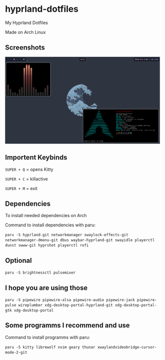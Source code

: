 # hyprland-dotfiles
My Hyprland Dotfiles

Made on Arch Linux

## Screenshots
![Preview](preview.png)

## Importent Keybinds
```SUPER + Q``` = opens Kitty

```SUPER + C``` = killactive

```SUPER + M``` = exit


## Dependencies
To install needed dependencies on Arch

Command to install dependencies with paru:

```paru -S hyprland-git networkmanager swaylock-effects-git networkmanager-dmenu-git dbus waybar-hyprland-git swayidle playerctl dunst swww-git hyprshot playerctl rofi```

## Optional 
```paru -S brightnessctl pulsemixer```

## I hope you are using those
```paru -S pipewire pipewire-alsa pipewire-audio pipewire-jack pipewire-pulse wireplumber xdg-desktop-portal-hyprland-git xdg-desktop-portal-gtk xdg-desktop-portal```

## Some programms I recommend and use

Command to install programms with paru:

```paru -S kitty librewolf nvim geary thunar xwaylandvideobridge-cursor-mode-2-git```
